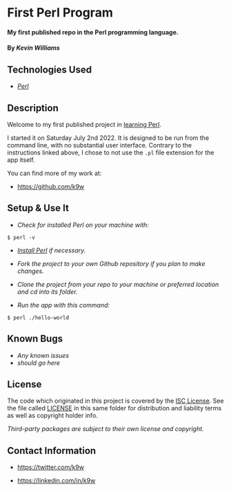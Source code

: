 # First Perl Program

#### My first published repo in the Perl programming language.

#### By _Kevin Williams_

## Technologies Used

* _[Perl](https://www.perl.org)_

## Description

Welcome to my first published project in [learning Perl](https://learn.perl.org/first_steps).

I started it on Saturday July 2nd 2022. It is designed to be run from
the command line, with no substantial user interface. Contrary to the
instructions linked above, I chose to not use the ```.pl``` file
extension for the app itself.

You can find more of my work at:

* https://github.com/k9w

## Setup & Use It

* _Check for installed Perl on your machine with:_

```
$ perl -v
```

* _[Install Perl](https://learn.perl.org/installing) if necessary._

* _Fork the project to your own Github repository if you plan to make
  changes._

* _Clone the project from your repo to your machine or preferred
  location and cd into its folder._

* _Run the app with this command:_

```
$ perl ./hello-world
```

## Known Bugs

* _Any known issues_
* _should go here_

## License

The code which originated in this project is covered by the [ISC
License](https://choosealicense.com/licenses/isc). See the file called
[LICENSE](https://github.com/k9w/perl-hello-world/blob/main/LICENSE) in
this same folder for distribution and liability terms as well as
copyright holder info.

_Third-party packages are subject to their own license and copyright._

## Contact Information

 - <https://twitter.com/k9w>

 - <https://linkedin.com/in/k9w>

